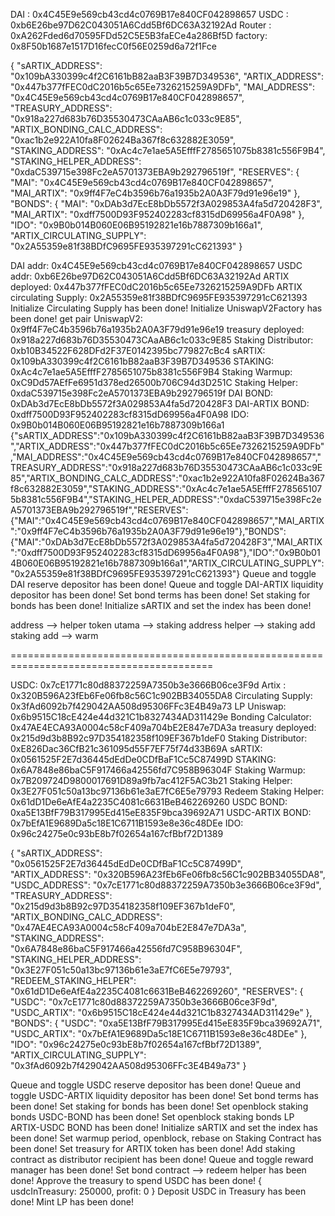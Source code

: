 DAI    : 0x4C45E9e569cb43cd4c0769B17e840CF042898657
USDC   : 0xb6E26be97D62C043051A6Cdd5Bf6DC63A32192Ad
Router : 0xA262Fded6d70595FDd52C5E5B3faECe4a286Bf5D
factory: 0x8F50b1687e1517D16fecC0f56E0259d6a72f1Fce

{
  "sARTIX_ADDRESS": "0x109bA330399c4f2C6161bB82aaB3F39B7D349536",
  "ARTIX_ADDRESS": "0x447b377fFEC0dC2016b5c65Ee7326215259A9DFb",
  "MAI_ADDRESS": "0x4C45E9e569cb43cd4c0769B17e840CF042898657",
  "TREASURY_ADDRESS": "0x918a227d683b76D35530473CAaAB6c1c033c9E85",
  "ARTIX_BONDING_CALC_ADDRESS": "0xac1b2e922A10fa8F02624Ba367f8c632882E3059",
  "STAKING_ADDRESS": "0xAc4c7e1ae5A5EfffF2785651075b8381c556F9B4",
  "STAKING_HELPER_ADDRESS": "0xdaC539715e398Fc2eA5701373EBA9b292796519f",
  "RESERVES": {
    "MAI": "0x4C45E9e569cb43cd4c0769B17e840CF042898657",
    "MAI_ARTIX": "0x9ff4F7eC4b3596b76a1935b2A0A3F79d91e96e19"
  },
  "BONDS": {
    "MAI": "0xDAb3d7EcE8bDb5572f3A029853A4fa5d720428F3",
    "MAI_ARTIX": "0xdff7500D93F952402283cf8315dD69956a4F0A98"
  },
  "IDO": "0x9B0b014B060E06B95192821e16b7887309b166a1",
  "ARTIX_CIRCULATING_SUPPLY": "0x2A55359e81f38BDfC9695FE935397291cC621393"
}


DAI addr: 0x4C45E9e569cb43cd4c0769B17e840CF042898657
USDC addr: 0xb6E26be97D62C043051A6Cdd5Bf6DC63A32192Ad
ARTIX deployed: 0x447b377fFEC0dC2016b5c65Ee7326215259A9DFb
ARTIX circulating Supply: 0x2A55359e81f38BDfC9695FE935397291cC621393
Initialize Circulating Supply has been done!
Initialize UniswapV2Factory has been done!
get pair UniswapV2: 0x9ff4F7eC4b3596b76a1935b2A0A3F79d91e96e19
treasury deployed: 0x918a227d683b76D35530473CAaAB6c1c033c9E85
Staking Distributor: 0xb10B34522F628DFd2F37E0142395bc779827cBc4
sARTIX: 0x109bA330399c4f2C6161bB82aaB3F39B7D349536
STAKING: 0xAc4c7e1ae5A5EfffF2785651075b8381c556F9B4
Staking Warmup: 0xC9Dd57AEfFe6951d378ed26500b706C94d3D251C
Staking Helper: 0xdaC539715e398Fc2eA5701373EBA9b292796519f
DAI BOND: 0xDAb3d7EcE8bDb5572f3A029853A4fa5d720428F3
DAI-ARTIX BOND: 0xdff7500D93F952402283cf8315dD69956a4F0A98
IDO: 0x9B0b014B060E06B95192821e16b7887309b166a1
{"sARTIX_ADDRESS":"0x109bA330399c4f2C6161bB82aaB3F39B7D349536","ARTIX_ADDRESS":"0x447b377fFEC0dC2016b5c65Ee7326215259A9DFb","MAI_ADDRESS":"0x4C45E9e569cb43cd4c0769B17e840CF042898657","TREASURY_ADDRESS":"0x918a227d683b76D35530473CAaAB6c1c033c9E85","ARTIX_BONDING_CALC_ADDRESS":"0xac1b2e922A10fa8F02624Ba367f8c632882E3059","STAKING_ADDRESS":"0xAc4c7e1ae5A5EfffF2785651075b8381c556F9B4","STAKING_HELPER_ADDRESS":"0xdaC539715e398Fc2eA5701373EBA9b292796519f","RESERVES":{"MAI":"0x4C45E9e569cb43cd4c0769B17e840CF042898657","MAI_ARTIX":"0x9ff4F7eC4b3596b76a1935b2A0A3F79d91e96e19"},"BONDS":{"MAI":"0xDAb3d7EcE8bDb5572f3A029853A4fa5d720428F3","MAI_ARTIX":"0xdff7500D93F952402283cf8315dD69956a4F0A98"},"IDO":"0x9B0b014B060E06B95192821e16b7887309b166a1","ARTIX_CIRCULATING_SUPPLY":"0x2A55359e81f38BDfC9695FE935397291cC621393"}
Queue and toggle DAI reserve depositor has been done!
Queue and toggle DAI-ARTIX liquidity depositor has been done!
Set bond terms has been done!
Set staking for bonds has been done!
Initialize sARTIX and set the index has been done!


address --> helper
token utama --> staking address
helper --> staking add
staking add --> warm


=========================================================================================

USDC: 0x7cE1771c80d88372259A7350b3e3666B06ce3F9d
Artix : 0x320B596A23fEb6Fe06fb8c56C1c902BB34055DA8
Circulating Supply: 0x3fAd6092b7f429042AA508d95306FFc3E4B49a73
LP Uniswap: 0x6b9515C18cE424e44d321C1b8327434AD311429e
Bonding Calculator: 0x47AE4ECA93A0004c58cF409a704bE2E847e7DA3a
treasury deployed: 0x215d9d3b8B92c97D354182358f109EF367b1deF0
Staking Distributor: 0xE826Dac36CfB21c361095d55F7EF75f74d33B69A
sARTIX: 0x0561525F2E7d36445dEdDe0CDfBaF1Cc5C87499D
STAKING: 0x6A7848e86baC5F917466a42556fd7C958B96304F
Staking Warmup: 0x7B209724D9800017691D89a9fb7ac412F5AC3b21
Staking Helper: 0x3E27F051c50a13bc97136b61e3aE7fC6E5e79793
Redeem Staking Helper: 0x61dD1De6eAfE4a2235C4081c6631BeB462269260
USDC BOND: 0xa5E13BfF79B317995Ed415eE835F9bca39692A71
USDC-ARTIX BOND: 0x7bEfA1E9689Da5c18E1C6711B1593e8e36c48DEe
IDO: 0x96c24275e0c93bE8b7f02654a167cfBbf72D1389

{
  "sARTIX_ADDRESS": "0x0561525F2E7d36445dEdDe0CDfBaF1Cc5C87499D",
  "ARTIX_ADDRESS": "0x320B596A23fEb6Fe06fb8c56C1c902BB34055DA8",
  "USDC_ADDRESS": "0x7cE1771c80d88372259A7350b3e3666B06ce3F9d",
  "TREASURY_ADDRESS": "0x215d9d3b8B92c97D354182358f109EF367b1deF0",
  "ARTIX_BONDING_CALC_ADDRESS": "0x47AE4ECA93A0004c58cF409a704bE2E847e7DA3a",
  "STAKING_ADDRESS": "0x6A7848e86baC5F917466a42556fd7C958B96304F",
  "STAKING_HELPER_ADDRESS": "0x3E27F051c50a13bc97136b61e3aE7fC6E5e79793",
  "REDEEM_STAKING_HELPER": "0x61dD1De6eAfE4a2235C4081c6631BeB462269260",
  "RESERVES": {
    "USDC": "0x7cE1771c80d88372259A7350b3e3666B06ce3F9d",
    "USDC_ARTIX": "0x6b9515C18cE424e44d321C1b8327434AD311429e"
  },
  "BONDS": {
    "USDC": "0xa5E13BfF79B317995Ed415eE835F9bca39692A71",
    "USDC_ARTIX": "0x7bEfA1E9689Da5c18E1C6711B1593e8e36c48DEe"
  },
  "IDO": "0x96c24275e0c93bE8b7f02654a167cfBbf72D1389",
  "ARTIX_CIRCULATING_SUPPLY": "0x3fAd6092b7f429042AA508d95306FFc3E4B49a73"
}

Queue and toggle USDC reserve depositor has been done!
Queue and toggle USDC-ARTIX liquidity depositor has been done!
Set bond terms has been done!
Set staking for bonds has been done!
Set openblock staking bonds USDC-BOND has been done!
Set openblock staking bonds LP ARTIX-USDC BOND has been done!
Initialize sARTIX and set the index has been done!
Set warmup period, openblock, rebase on Staking Contract has been done!
Set treasury for ARTIX token has been done!
Add staking contract as distributor recipient has been done!
Queue and toggle reward manager has been done!
Set bond contract --> redeem helper has been done!
Approve the treasury to spend USDC has been done!
{ usdcInTreasury: 250000, profit: 0 }
Deposit USDC in Treasury has been done!
Mint LP has been done!

